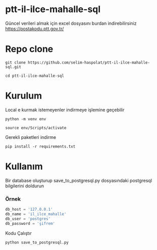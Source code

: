 # ptt-il-ilce-mahalle-sql

Güncel verileri almak için excel dosyasını burdan indirebilirsiniz https://postakodu.ptt.gov.tr/ 

# Repo clone
```console
git clone https://github.com/selim-haspolat/ptt-il-ilce-mahalle-sql.git
```
```console
cd ptt-il-ilce-mahalle-sql
```

# Kurulum
Local e kurmak istemeyenler indirmeye işlemine geçebilir
```console
python -m venv env
```
```console
source env/Scripts/activate 
```

Gerekli paketleri indirme
```console
pip install -r requirements.txt
```
# Kullanım
Bir database oluşturup save_to_postgresql.py dosyasındaki postgresql bilgilerini doldurun

### Örnek
```py
db_host = '127.0.0.1'
db_name = 'il_ilce_mahalle' 
db_user = 'postgres'
db_password = 'şifrem'
```

Kodu Çalıştır
```console
python save_to_postgresql.py
```


